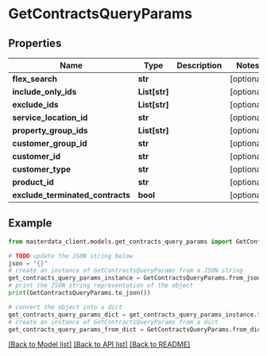 # GetContractsQueryParams


## Properties

Name | Type | Description | Notes
------------ | ------------- | ------------- | -------------
**flex_search** | **str** |  | [optional] 
**include_only_ids** | **List[str]** |  | [optional] 
**exclude_ids** | **List[str]** |  | [optional] 
**service_location_id** | **str** |  | [optional] 
**property_group_ids** | **List[str]** |  | [optional] 
**customer_group_id** | **str** |  | [optional] 
**customer_id** | **str** |  | [optional] 
**customer_type** | **str** |  | [optional] 
**product_id** | **str** |  | [optional] 
**exclude_terminated_contracts** | **bool** |  | [optional] 

## Example

```python
from masterdata_client.models.get_contracts_query_params import GetContractsQueryParams

# TODO update the JSON string below
json = "{}"
# create an instance of GetContractsQueryParams from a JSON string
get_contracts_query_params_instance = GetContractsQueryParams.from_json(json)
# print the JSON string representation of the object
print(GetContractsQueryParams.to_json())

# convert the object into a dict
get_contracts_query_params_dict = get_contracts_query_params_instance.to_dict()
# create an instance of GetContractsQueryParams from a dict
get_contracts_query_params_from_dict = GetContractsQueryParams.from_dict(get_contracts_query_params_dict)
```
[[Back to Model list]](../README.md#documentation-for-models) [[Back to API list]](../README.md#documentation-for-api-endpoints) [[Back to README]](../README.md)


